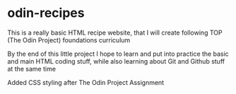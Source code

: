 # odin-recipes
This is a really basic HTML recipe website, that I will create following TOP (The Odin Project) foundations curriculum


By the end of this little project I hope to learn and put into practice the basic and main HTML coding stuff, while also learning about Git and Github stuff at the same time

Added CSS styling after The Odin Project Assignment 